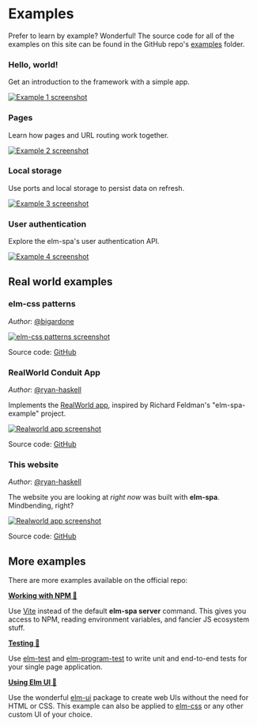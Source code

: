 # Examples

Prefer to learn by example? Wonderful! The source code for all of the examples on this site can be found in the GitHub repo's [examples](https://github.com/ryan-haskell/elm-spa/tree/main/examples) folder.

### Hello, world!

Get an introduction to the framework with a simple app.

[![Example 1 screenshot](/content/images/01-hello-world.png)](/examples/01-hello-world)

### Pages

Learn how pages and URL routing work together.

[![Example 2 screenshot](/content/images/02-pages.png)](/examples/02-pages)

### Local storage

Use ports and local storage to persist data on refresh.

[![Example 3 screenshot](/content/images/03-storage.png)](/examples/03-storage)

### User authentication

Explore the elm-spa's user authentication API.

[![Example 4 screenshot](/content/images/04-authentication.png)](/examples/04-authentication)

## Real world examples

### elm-css patterns

_Author_: [@bigardone](https://github.com/bigardone)

[![elm-css patterns screenshot](/content/images/community/01-elmcss-patterns.png)](https://elmcsspatterns.io/)

Source code: [GitHub](https://github.com/bigardone/elm-css-patterns)

### RealWorld Conduit App

_Author_: [@ryan-haskell](https://github.com/ryan-haskell)

Implements the [RealWorld app](https://github.com/gothinkster/realworld), inspired by Richard Feldman's "elm-spa-example" project. 

[![Realworld app screenshot](/content/images/realworld.png)](https://realworld.elm-spa.dev)

Source code: [GitHub](https://github.com/ryan-haskell/elm-spa-realworld)

### This website

_Author_: [@ryan-haskell](https://github.com/ryan-haskell)

The website you are looking at _right now_ was built with __elm-spa__. Mindbending, right?

[![Realworld app screenshot](/content/images/this-site.png)](https://elm-spa.dev)

Source code: [GitHub](https://github.com/ryan-haskell/elm-spa/tree/main/docs)

## More examples

There are more examples available on the official repo:

__[Working with NPM 🔗](https://github.com/ryan-haskell/elm-spa/tree/main/examples/05-vite)__

Use [Vite](https://vitejs.dev/) instead of the default __elm-spa server__ command. This gives you access to NPM, reading environment variables, and fancier JS ecosystem stuff.

__[Testing 🔗](https://github.com/ryan-haskell/elm-spa/tree/main/examples/06-testing)__

Use [elm-test](https://github.com/elm-explorations/test) and [elm-program-test](https://elm-program-test.netlify.app/) to write unit and end-to-end tests for your single page application.

__[Using Elm UI 🔗](https://github.com/ryan-haskell/elm-spa/tree/main/examples/07-elm-ui)__

Use the wonderful [elm-ui](https://package.elm-lang.org/packages/mdgriffith/elm-ui/latest) package to create web UIs without the need for HTML or CSS. This example can also be applied to [elm-css](https://package.elm-lang.org/packages/rtfeldman/elm-css/latest/) or any other custom UI of your choice.